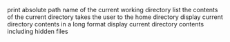 print absolute path name of the current working directory
list the contents of the current directory
takes the user to the home directory
display current directory contents in a long format
display current directory contents including hidden files
